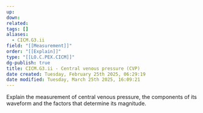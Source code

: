 ```yaml
---
up: 
down: 
related: 
tags: []
aliases:
  - CICM.G3.ii
field: "[[Measurement]]"
order: "[[Explain]]"
type: "[[LO.C.PEX.CICM]]"
dg-publish: true
title: CICM.G3.ii - Central venous pressure (CVP)
date created: Tuesday, February 25th 2025, 06:29:19
date modified: Tuesday, March 25th 2025, 16:09:21
---
```


Explain the measurement of central venous pressure, the components of its waveform and the factors that determine its magnitude.

